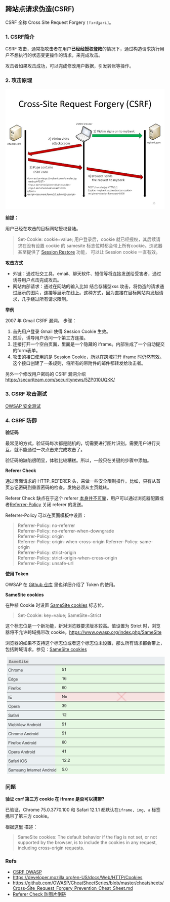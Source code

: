 ## 跨站点请求伪造(CSRF)

CSRF 全称 Cross Site Request Forgery `[fɔrdʒəri]`。

### 1. CSRF简介

CSRF 攻击，通常指攻击者在用户**已经经授权登陆**的情况下，通过构造请求执行用户不想执行的状态变更操作的请求，来完成攻击。

攻击者如果攻击成功，可以完成修改用户数据，引发转账等操作。

### 2. 攻击原理

![CSRF](./asserts/cross_site_request_forger_1.jpg)

**前提：**  

用户已经在攻击的目标网站授权登陆。


> Set-Cookie: cookie=value;
> 用户登录后，cookie 就已经授权，其后续请求在没有设置 cookie 的 samesite 标志位时都会带上所有cookie。浏览器甚至提供了 [Session Restore](https://support.mozilla.org/en-US/kb/restore-previous-session) 功能， 可以让 Session cookie 一直有效。

**攻击方式**    

+ 外链：通过社交工具，email、聊天软件、短信等将连接发送给受害者，通过诱导用户点击完成攻击。
+ 网站内部请求：通过在网站的输入比如 结合存储型xss 攻击，将伪造的请求通过展示的图片，连接等展示在线上。这种方式，因为直接在目标网站内发起请求，几乎绕过所有请求限制。 

**举例**

2007 年 Gmail CSRF 漏洞。
步骤：
1. 首先用户登录 Gmail 使得 Session Cookie 生效。
2. 然后，诱导用户访问一个第三方连接。
3. 连接打开一个空白页面，里面是一个隐藏的 iframe。内部生成了一个自动提交的form表单。
4. 攻击的接口使用的是 Session Cookie，所以在跨域打开 iframe 时仍然有效。这个接口创建了一条规则，将所有的带附件的邮件都转发给攻击者。

另外一个修改用户密码的 CSRF 漏洞介绍
https://securiteam.com/securitynews/5ZP010UQKK/

### 3. CSRF 攻击测试

[OWSAP 安全测试](https://www.owasp.org/index.php/Testing_for_CSRF_\(OTG-SESS-005\)
)

### 4. CSRF 防御

**验证码**

最常见的方式，验证码每次都是随机的，切需要进行图片识别。需要用户进行交互，就不能通过一次点击来完成攻击了。

验证码的缺陷很明显，体验比较糟糕。所以，一般只在关键的步骤中添加。

**Referer Check**

通过页面请求的 HTTP_REFERER 头，来做一些安全限制操作。比如，只有从首页忘记密码到重置密码的检查。发帖必须从主页跳转。

Referer Check 缺点在于这个 referer [本身并不可靠](https://www.lifewire.com/how-to-use-http-referer-3471200)，用户可以通过浏览器配置或者[Referrer-Policy](https://developer.mozilla.org/en-US/docs/Web/HTTP/Headers/Referrer-Policy)
关闭 referer 的发送。

Referrer-Policy 可以在页面模板中设置：

> Referrer-Policy: no-referrer  
> Referrer-Policy: no-referrer-when-downgrade   
> Referrer-Policy: origin   
> Referrer-Policy: origin-when-cross-origin 
> Referrer-Policy: same-origin  
> Referrer-Policy: strict-origin    
> Referrer-Policy: strict-origin-when-cross-origin  
> Referrer-Policy: unsafe-url   


**使用 Token**

OWSAP 在 [Github 仓库](https://github.com/OWASP/CheatSheetSeries/blob/master/cheatsheets/Cross-Site_Request_Forgery_Prevention_Cheat_Sheet.md) 里也详细介绍了 Token 的使用。


**SameSite cookies**

在种植 Cookie 时设置 [SameSite cookies](https://developer.mozilla.org/en-US/docs/Web/HTTP/Cookies#SameSite_cookies) 标志位。

> Set-Cookie: key=value; SameSite=Strict

这个标志位是一个新功能，新对浏览器要求版本较高。值设置为 Strict 时，浏览器将不允许跨域携带改 cookie。https://www.owasp.org/index.php/SameSite

浏览器的如果不支持这个标志位或者这个标志位未设置，那么所有请求都会带上，包括跨域请求。参见：[SameSite cookies](https://developer.mozilla.org/en-US/docs/Web/HTTP/Cookies#SameSite_cookies)

![samesite cookie](./asserts/same-site-cookie.jpg)

### 问题

**验证 csrf 第三方 cookie 在 iframe 是否可以携带?**

已验证，Chrome  75.0.3770.100 和 Safari 12.1.1 都默认在`iframe, img, a` 标签携带了第三方 cookie。

根据[这里](https://developer.mozilla.org/en-US/docs/Web/HTTP/Cookies#SameSite_cookies) 描述：

> SameSite cookies: The default behavior if the flag is not set, or not supported by the browser, is to include the cookies in any request, including cross-origin requests.


### Refs
+ [CSRF OWASP](https://www.owasp.org/index.php/Cross-Site_Request_Forgery_\(CSRF\))
+ https://developer.mozilla.org/en-US/docs/Web/HTTP/Cookies
+ https://github.com/OWASP/CheatSheetSeries/blob/master/cheatsheets/Cross-Site_Request_Forgery_Prevention_Cheat_Sheet.md
+ [Referer Check 防图片倒链](https://zhuanlan.zhihu.com/p/33359713)